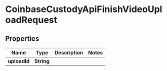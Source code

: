 
# CoinbaseCustodyApiFinishVideoUploadRequest

## Properties
Name | Type | Description | Notes
------------ | ------------- | ------------- | -------------
**uploadId** | **String** |  | 



